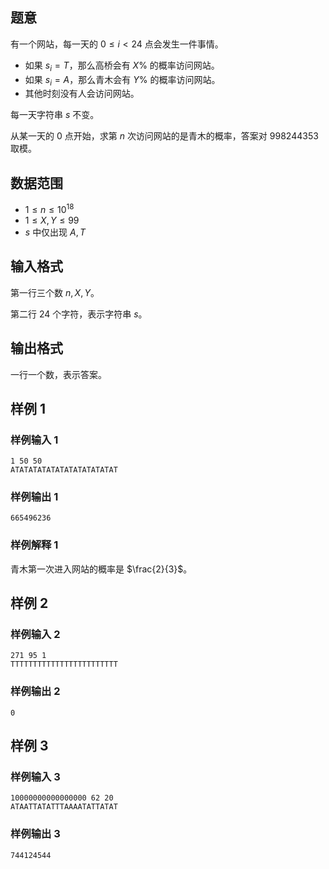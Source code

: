## 题意

有一个网站，每一天的 $0\le i< 24$ 点会发生一件事情。

- 如果 $s_i=T$，那么高桥会有 $X\%$ 的概率访问网站。
- 如果 $s_i=A$，那么青木会有 $Y\%$ 的概率访问网站。
- 其他时刻没有人会访问网站。

每一天字符串 $s$ 不变。

从某一天的 $0$ 点开始，求第 $n$ 次访问网站的是青木的概率，答案对 $998244353$ 取模。

## 数据范围

- $1\le n\le 10^{18}$
- $1\le X,Y\le 99$
-  $s$ 中仅出现 $A,T$

## 输入格式

第一行三个数 $n,X,Y$。

第二行 $24$ 个字符，表示字符串 $s$。

## 输出格式

一行一个数，表示答案。

## 样例 1

### 样例输入 1

```
1 50 50
ATATATATATATATATATATATAT
```

### 样例输出 1

```
665496236
```

### 样例解释 1

青木第一次进入网站的概率是 $\frac{2}{3}$。


## 样例 2

### 样例输入 2

```
271 95 1
TTTTTTTTTTTTTTTTTTTTTTTT
```

### 样例输出 2

```
0
```

## 样例 3

### 样例输入 3

```
10000000000000000 62 20
ATAATTATATTTAAAATATTATAT
```

### 样例输出 3

```
744124544
```
